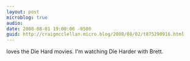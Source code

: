 ```yaml
---
layout: post
microblog: true
audio: 
date: 2008-08-01 19:00:00 -0500
guid: http://craigmcclellan.micro.blog/2008/08/02/t875290916.html
---
```

loves the Die Hard movies.  I'm watching Die Harder with Brett.
